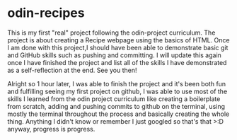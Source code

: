 # odin-recipes
This is my first "real" project following the odin-project curriculum. The project is about creating a Recipe webpage using the basics of HTML. 
Once I am done with this project,I should have been able to demonstrate basic git and GitHub skills such as pushing and committing.
I will update this again once I have finished the project and list all of the skills I have demonstrated as a self-reflection at the end. See you then!

Alright so 1 hour later, I was able to finish the project and it's been both fun and fulfilling seeing my first project on github, I was able to use most of the skills I learned from the odin project curriculum like creating a boilerplate from scratch, adding and pushing commits to github on the terminal, using mostly the terminal throughout the process and basically creating the whole thing. Anything I didn't know or remember I just googled so that's that >:D anyway, progress is progress. 